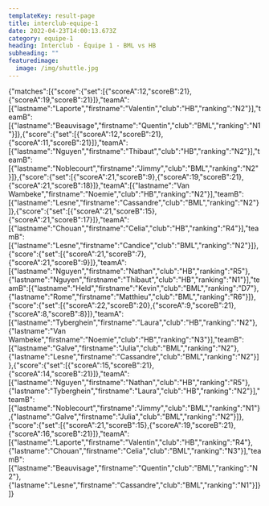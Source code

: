 ```yaml
---
templateKey: result-page
title: interclub-equipe-1
date: 2022-04-23T14:00:13.673Z
category: equipe-1
heading: Interclub - Équipe 1 - BML vs HB
subheading: ""
featuredimage:
  image: /img/shuttle.jpg
---
```

<scoreboard>{"matches":[{"score":{"set":[{"scoreA":12,"scoreB":21},{"scoreA":19,"scoreB":21}]},"teamA":[{"lastname":"Laporte","firstname":"Valentin","club":"HB","ranking":"N2"}],"teamB":[{"lastname":"Beauvisage","firstname":"Quentin","club":"BML","ranking":"N1"}]},{"score":{"set":[{"scoreA":12,"scoreB":21},{"scoreA":11,"scoreB":21}]},"teamA":[{"lastname":"Nguyen","firstname":"Thibaut","club":"HB","ranking":"N2"}],"teamB":[{"lastname":"Noblecourt","firstname":"Jimmy","club":"BML","ranking":"N2"}]},{"score":{"set":[{"scoreA":21,"scoreB":9},{"scoreA":19,"scoreB":21},{"scoreA":21,"scoreB":18}]},"teamA":[{"lastname":"Van Wambeke","firstname":"Noemie","club":"HB","ranking":"N2"}],"teamB":[{"lastname":"Lesne","firstname":"Cassandre","club":"BML","ranking":"N2"}]},{"score":{"set":[{"scoreA":21,"scoreB":15},{"scoreA":21,"scoreB":17}]},"teamA":[{"lastname":"Chouan","firstname":"Celia","club":"HB","ranking":"R4"}],"teamB":[{"lastname":"Lesne","firstname":"Candice","club":"BML","ranking":"N2"}]},{"score":{"set":[{"scoreA":21,"scoreB":7},{"scoreA":21,"scoreB":9}]},"teamA":[{"lastname":"Nguyen","firstname":"Nathan","club":"HB","ranking":"R5"},{"lastname":"Nguyen","firstname":"Thibaut","club":"HB","ranking":"N1"}],"teamB":[{"lastname":"Held","firstname":"Kevin","club":"BML","ranking":"D7"},{"lastname":"Rome","firstname":"Matthieu","club":"BML","ranking":"R6"}]},{"score":{"set":[{"scoreA":22,"scoreB":20},{"scoreA":9,"scoreB":21},{"scoreA":8,"scoreB":8}]},"teamA":[{"lastname":"Tyberghein","firstname":"Laura","club":"HB","ranking":"N2"},{"lastname":"Van Wambeke","firstname":"Noemie","club":"HB","ranking":"N3"}],"teamB":[{"lastname":"Galve","firstname":"Julia","club":"BML","ranking":"N2"},{"lastname":"Lesne","firstname":"Cassandre","club":"BML","ranking":"N2"}]},{"score":{"set":[{"scoreA":15,"scoreB":21},{"scoreA":14,"scoreB":21}]},"teamA":[{"lastname":"Nguyen","firstname":"Nathan","club":"HB","ranking":"R5"},{"lastname":"Tyberghein","firstname":"Laura","club":"HB","ranking":"N2"}],"teamB":[{"lastname":"Noblecourt","firstname":"Jimmy","club":"BML","ranking":"N1"},{"lastname":"Galve","firstname":"Julia","club":"BML","ranking":"N2"}]},{"score":{"set":[{"scoreA":21,"scoreB":15},{"scoreA":19,"scoreB":21},{"scoreA":16,"scoreB":21}]},"teamA":[{"lastname":"Laporte","firstname":"Valentin","club":"HB","ranking":"R4"},{"lastname":"Chouan","firstname":"Celia","club":"BML","ranking":"N3"}],"teamB":[{"lastname":"Beauvisage","firstname":"Quentin","club":"BML","ranking":"N2"},{"lastname":"Lesne","firstname":"Cassandre","club":"BML","ranking":"N1"}]}]}</scoreboard>